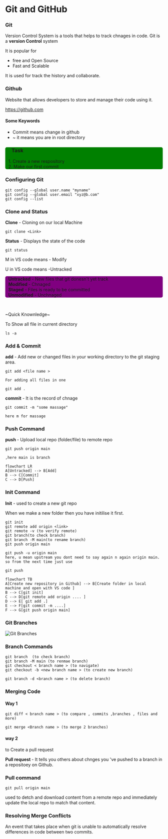 # Git and GitHub

###  Git
Version Control System is a tools that helps to track chnages in code.
Git is a **version Control** system

It is popular for 
- free and Open Source
- Fast and Scalable

It is used for track the history and collaborate.

### Github
Website that allows developers to store and manage their code using it.

https://github.com

#### Some Keywords

- Commit means change in github
- ~ it means you are in root directory

<div style= "height 400px; width 80%; background-color:green;border-radius:5px ">
<h3  style= "margin-left: 20px">Task</h3>
<p style= "margin-left: 10px">
1. Create a new respository
 <br>
2. Make our first commit
<p>

</div>

### Configuring Git

```
git config --global user.name "myname"
git config --global user.email "xyz@b.com"
git config --list
```


### Clone and Status 

<b>Clone</b> - Cloning on our local Machine
```
git clone <Link>
```
<b>Status</b> - Displays the state of the code
```
git status
```
M in VS code means - Modify

U in VS code means -Untracked

<div style= "height 100%; width 100%; background-color:purple;border-radius:5px">
<p style= "margin-left: 10px">
<b>Untracked</b> - New files that git donesn't yet track
<br>
<b>Modified </b> - Chnaged
<br>
<b>Staged</b> - Files is ready to be committed
<br>
<b>Unmodified</b> - Unchnaged </p>
</div>
<br>



~Quick Knownledge~

To Show all file in current directory
```
ls -a
```
### Add & Commit
<b>add</b> - Add new or changed files in your working directory to the git staging area.
```
git add <file name >
```
```
For adding all files in one

git add .
```

<b>commit</b> - It is the record of chnage
```
git commit -m "some massage"

here m for massage 
```

### Push Command

<b> push </b> - Upload local repo (folder/file) to remote repo

```
git push origin main

,here main is branch
```




```mermaid
flowchart LR
A[Untracked] --> B[Add]
B --> C[Commit]
C --> D[Push]
```

### Init Command
<b>Init</b> - used to create a new git repo 

When we make a new folder then you have initilise it first.
```
git init
git remote add origin <link>
git remote -v (to verify remote)
git branch(to check branch)
git branch -M main(to rename branch)
git push origin main

git push -u origin main
here, u mean upstream you dont need to say again n again origin main.
so from the next time just use 

git push
```

```mermaid
flowchart TB
A[Create new repository in Github] --> B[Create folder in local machine and open with VS code ]
B --> C[git init]
C --> D[git remote add origin .... ]
D --> E[ git add .]
E --> F[git commit -m ....]
F --> G[git push origin main]
```

### Git Branches

<img src="https://user-images.githubusercontent.com/1256329/80170009-f9d03200-85b4-11ea-94d3-3041887565ac.png" alt="Git Branches">

### Branch Commands
```
git branch  (to check branch)
git branch -M main (to renmae branch)
git checkout < branch name > (to navigate)
git checkout -b <new branch name > (to create new branch)

git branch -d <branch name > (to delete branch)

```
 ### Merging Code

 <h4> Way 1 </h4>


 ```
 git diff < branch name > (to compare , commits ,branches , files and more)

 git merge <Branch name > (to merge 2 branches)

 ```
 <h4> way 2</h4>

 to Create a pull request

 <b>Pull request </b> - It tells you others about chnges you 've pushed to a branch in a repositoey on Github.

 ### Pull command

 ```
 git pull origin main
 ```
 used to detch and download content from a remote repo and immediately update the local repo to match that content.

 ### Resolving Merge Conflicts

 An event that takes place when git is unable to automatically resolve differences in code between two commits.
 
 